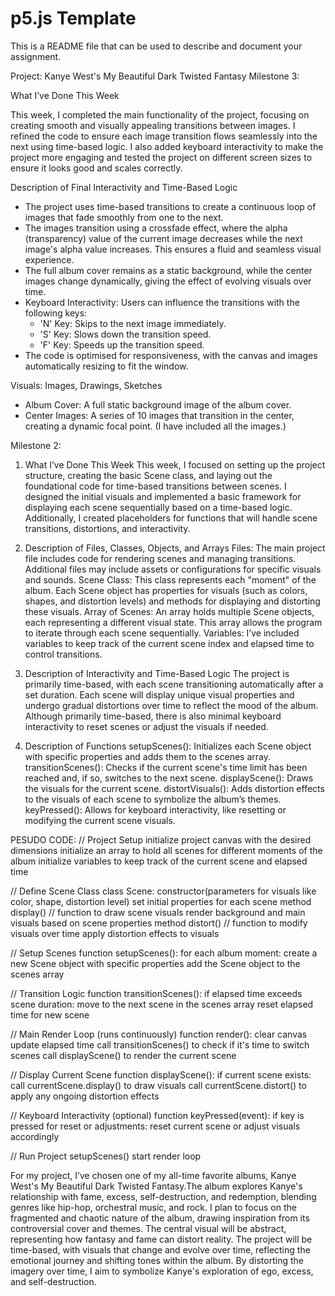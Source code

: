 # p5.js Template

This is a README file that can be used to describe and document your assignment.

Project: Kanye West's My Beautiful Dark Twisted Fantasy
Milestone 3:

What I’ve Done This Week

This week, I completed the main functionality of the project, focusing on creating smooth and visually appealing transitions between images. I refined the code to ensure each image transition flows seamlessly into the next using time-based logic. I also added keyboard interactivity to make the project more engaging and tested the project on different screen sizes to ensure it looks good and scales correctly.

Description of Final Interactivity and Time-Based Logic

* The project uses time-based transitions to create a continuous loop of images that fade smoothly from one to the next.
* The images transition using a crossfade effect, where the alpha (transparency) value of the current image decreases while the next image's alpha value increases. This ensures a fluid and seamless visual experience.
* The full album cover remains as a static background, while the center images change dynamically, giving the effect of evolving visuals over time.
* Keyboard Interactivity: Users can influence the transitions with the following keys:
    * 'N' Key: Skips to the next image immediately.
    * 'S' Key: Slows down the transition speed.
    * 'F' Key: Speeds up the transition speed.
* The code is optimised for responsiveness, with the canvas and images automatically resizing to fit the window.

Visuals: Images, Drawings, Sketches

* Album Cover: A full static background image of the album cover.
* Center Images: A series of 10 images that transition in the center, creating a dynamic focal point.
(I have included all the images.)

Milestone 2:

1. What I’ve Done This Week
This week, I focused on setting up the project structure, creating the basic Scene class, and laying out the foundational code for time-based transitions between scenes. I designed the initial visuals and implemented a basic framework for displaying each scene sequentially based on a time-based logic. Additionally, I created placeholders for functions that will handle scene transitions, distortions, and interactivity.

2. Description of Files, Classes, Objects, and Arrays
Files: The main project file includes code for rendering scenes and managing transitions. Additional files may include assets or configurations for specific visuals and sounds.
Scene Class: This class represents each "moment" of the album. Each Scene object has properties for visuals (such as colors, shapes, and distortion levels) and methods for displaying and distorting these visuals.
Array of Scenes: An array holds multiple Scene objects, each representing a different visual state. This array allows the program to iterate through each scene sequentially.
Variables: I’ve included variables to keep track of the current scene index and elapsed time to control transitions.
3. Description of Interactivity and Time-Based Logic
The project is primarily time-based, with each scene transitioning automatically after a set duration. Each scene will display unique visual properties and undergo gradual distortions over time to reflect the mood of the album. Although primarily time-based, there is also minimal keyboard interactivity to reset scenes or adjust the visuals if needed.

4. Description of Functions
setupScenes(): Initializes each Scene object with specific properties and adds them to the scenes array.
transitionScenes(): Checks if the current scene's time limit has been reached and, if so, switches to the next scene.
displayScene(): Draws the visuals for the current scene.
distortVisuals(): Adds distortion effects to the visuals of each scene to symbolize the album’s themes.
keyPressed(): Allows for keyboard interactivity, like resetting or modifying the current scene visuals.


PESUDO CODE:
// Project Setup
initialize project canvas with the desired dimensions
initialize an array to hold all scenes for different moments of the album
initialize variables to keep track of the current scene and elapsed time

// Define Scene Class
class Scene:
    constructor(parameters for visuals like color, shape, distortion level)
        set initial properties for each scene
    method display() // function to draw scene visuals
        render background and main visuals based on scene properties
    method distort() // function to modify visuals over time
        apply distortion effects to visuals

// Setup Scenes
function setupScenes():
    for each album moment:
        create a new Scene object with specific properties
        add the Scene object to the scenes array

// Transition Logic
function transitionScenes():
    if elapsed time exceeds scene duration:
        move to the next scene in the scenes array
        reset elapsed time for new scene

// Main Render Loop (runs continuously)
function render():
    clear canvas
    update elapsed time
    call transitionScenes() to check if it's time to switch scenes
    call displayScene() to render the current scene

// Display Current Scene
function displayScene():
    if current scene exists:
        call currentScene.display() to draw visuals
        call currentScene.distort() to apply any ongoing distortion effects

// Keyboard Interactivity (optional)
function keyPressed(event):
    if key is pressed for reset or adjustments:
        reset current scene or adjust visuals accordingly

// Run Project
setupScenes()
start render loop



For my project, I’ve chosen one of my all-time favorite albums, Kanye West's My Beautiful Dark Twisted Fantasy.The album explores Kanye's relationship with fame, excess, self-destruction, and redemption, blending genres like hip-hop, orchestral music, and rock. I plan to focus on the fragmented and chaotic nature of the album, drawing inspiration from its controversial cover and themes. The central visual will be abstract, representing how fantasy and fame can distort reality. The project will be time-based, with visuals that change and evolve over time, reflecting the emotional journey and shifting tones within the album. By distorting the imagery over time, I aim to symbolize Kanye's exploration of ego, excess, and self-destruction.